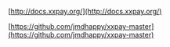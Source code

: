 

[http://docs.xxpay.org/](http://docs.xxpay.org/)

[https://github.com/jmdhappy/xxpay-master](https://github.com/jmdhappy/xxpay-master)

